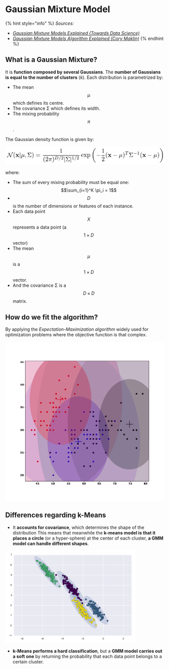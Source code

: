 # Gaussian Mixture Model

{% hint style="info" %}
_Sources:_

* [_Gaussian Mixture Models Explained (Towards Data Science)_](https://towardsdatascience.com/gaussian-mixture-models-explained-6986aaf5a95)
* [_Gaussian Mixture Models Algorithm Explained (Cory Maklin)_](https://towardsdatascience.com/gaussian-mixture-models-d13a5e915c8e)
{% endhint %}

## What is a Gaussian Mixture?

It is **function composed by several Gaussians**. The **number of Gaussians is equal to the number of clusters** (_k_). Each distribution is parametrized by:

* The mean $$\mu$$ which defines its centre.
* The covariance Σ which defines its width.
* The mixing probability $$\pi$$.

The Gaussian density function is given by:

![](<../../../../.gitbook/assets/image (79).png>)

where:

* The sum of every mixing probability must be equal one: $$\sum_{i=1}^K \pi_i = 1$$
* $$D$$is the number of dimensions or features of each instance.
* Each data point $$X$$represents a data point (a $$1 \times D$$ vector)
* The mean $$\mu$$ is a $$1 \times D$$ vector.
* And the covariance Σ is a $$D \times D$$ matrix.

## How do we fit the algorithm?

By applying the _Expectation-Maximization algorithm_ widely used for optimization problems where the objective function is that complex.

![](<../../../../.gitbook/assets/1-i0wtztoyydvwfpymszpzwq (1).gif>)

## Differences regarding k-Means

* It **accounts for covariance**, which determines the shape of the distribution  This means that meanwhile the **k-means model is that it places a circle** (or a hyper-sphere) at the center of each cluster, **a GMM model can handle different shapes**.

![](<../../../../.gitbook/assets/image (52) (1).png>)

* **k-Means performs a hard classification**, but a **GMM model carries out a soft one** by returning the probability that each data point belongs to a certain cluster.
